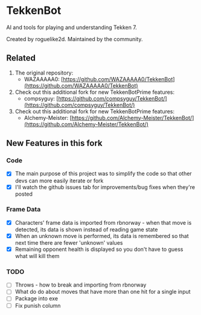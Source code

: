 # TekkenBot

AI and tools for playing and understanding Tekken 7.

Created by roguelike2d. Maintained by the community.

## Related

1. The original repository:
    - WAZAAAAA0: [https://github.com/WAZAAAAA0/TekkenBot](https://github.com/WAZAAAAA0/TekkenBot)
2. Check out this additional fork for new TekkenBotPrime features:
    - compsyguy: [https://github.com/compsyguy/TekkenBot/](https://github.com/compsyguy/TekkenBot/)
3. Check out this additional fork for new TekkenBotPrime features:
    - Alchemy-Meister: [https://github.com/Alchemy-Meister/TekkenBot/](https://github.com/Alchemy-Meister/TekkenBot/)

## New Features in this fork

### Code

-   [x] The main purpose of this project was to simplify the code so that other devs can more easily iterate or fork
-   [x] I'll watch the github issues tab for improvements/bug fixes when they're posted

### Frame Data

-   [x] Characters' frame data is imported from rbnorway - when that move is detected, its data is shown instead of reading game state
-   [x] When an unknown move is performed, its data is remembered so that next time there are fewer 'unknown' values
-   [x] Remaining opponent health is displayed so you don't have to guess what will kill them

### TODO

-   [ ] Throws - how to break and importing from rbnorway
-   [ ] What do do about moves that have more than one hit for a single input
-   [ ] Package into exe
-   [ ] Fix punish column
